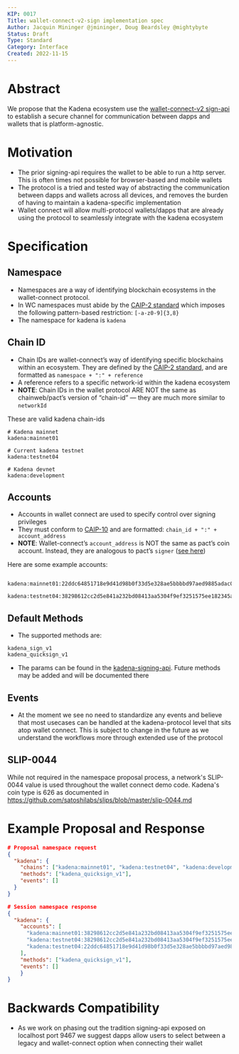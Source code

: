 ```yaml
---
KIP: 0017
Title: wallet-connect-v2-sign implementation spec
Author: Jacquin Mininger @jmininger, Doug Beardsley @mightybyte
Status: Draft
Type: Standard
Category: Interface
Created: 2022-11-15
---
```


# Abstract

We propose that the Kadena ecosystem use the [wallet-connect-v2 sign-api](https://docs.walletconnect.com/2.0/introduction/sign) to establish a secure channel for communication between dapps and wallets that is platform-agnostic.

# Motivation

- The prior signing-api requires the wallet to be able to run a http server. This is often times not possible for browser-based and mobile wallets
- The protocol is a tried and tested way of abstracting the communication between dapps and wallets across all devices, and removes the burden of having to maintain a kadena-specific implementation
- Wallet connect will allow multi-protocol wallets/dapps that are already using the protocol to seamlessly integrate with the kadena ecosystem

# Specification

## Namespace

- Namespaces are a way of identifying blockchain ecosystems in the wallet-connect protocol.
- In WC namespaces must abide by the [CAIP-2 standard](https://github.com/ChainAgnostic/CAIPs/blob/master/CAIPs/caip-2.md) which imposes the following pattern-based restriction: `[-a-z0-9]{3,8}`
- The namespace for kadena is `kadena`

## Chain ID

- Chain IDs are wallet-connect’s way of identifying specific blockchains within an ecosystem. They are defined by the [CAIP-2 standard](https://github.com/ChainAgnostic/CAIPs/blob/master/CAIPs/caip-2.md), and are formatted as `namespace + ":" + reference`
- A reference refers to a specific network-id within the kadena ecosystem
- **NOTE**: Chain IDs in the wallet protocol ARE NOT the same as chainweb/pact’s version of “chain-id” — they are much more similar to `networkId`

These are valid kadena chain-ids

```
# Kadena mainnet
kadena:mainnet01

# Current kadena testnet
kadena:testnet04

# Kadena devnet
kadena:development
```

## Accounts

- Accounts in wallet connect are used to specify control over signing privileges
- They must conform to [CAIP-10](https://github.com/ChainAgnostic/CAIPs/blob/master/CAIPs/caip-10.md) and are formatted: `chain_id + ":" + account_address`
- **NOTE**: Wallet-connect’s `account_address` is NOT the same as pact’s coin account. Instead, they are analogous to pact’s `signer` ([see here](https://api.chainweb.com/openapi/pact.html#tag/model-payload))

Here are some example accounts:

```

kadena:mainnet01:22ddc64851718e9d41d98b0f33d5e328ae5bbbbd97aed9885adac0f2d070ff9c

kadena:testnet04:38298612cc2d5e841a232bd08413aa5304f9ef3251575ee182345abc3807dd89
```

## Default Methods

- The supported methods are:

```
kadena_sign_v1
kadena_quicksign_v1
```

- The params can be found in the [kadena-signing-api](https://kadena-io.github.io/signing-api/). Future methods may be added and will be documented there

## Events

- At the moment we see no need to standardize any events and believe that most usecases can be handled at the kadena-protocol level that sits atop wallet connect. This is subject to change in the future as we understand the workflows more through extended use of the protocol

## SLIP-0044
While not required in the namespace proposal process, a network's SLIP-0044 value is used throughout the wallet connect demo code.
Kadena's coin type is 626 as documented in https://github.com/satoshilabs/slips/blob/master/slip-0044.md

# Example Proposal and Response

```json
# Proposal namespace request
{
  "kadena": {
    "chains": ["kadena:mainnet01", "kadena:testnet04", "kadena:development"],
    "methods": ["kadena_quicksign_v1"],
    "events": []
  }
}
```

```json
# Session namespace response
{
  "kadena": {
    "accounts": [
      "kadena:mainnet01:38298612cc2d5e841a232bd08413aa5304f9ef3251575ee182345abc3807dd89",
      "kadena:testnet04:38298612cc2d5e841a232bd08413aa5304f9ef3251575ee182345abc3807dd89",
      "kadena:testnet04:22ddc64851718e9d41d98b0f33d5e328ae5bbbbd97aed9885adac0f2d070ff9c"
    ],
    "methods": ["kadena_quicksign_v1"],
    "events": []
    }
}
```

# ****Backwards Compatibility****

- As we work on phasing out the tradition signing-api exposed on localhost port 9467 we suggest dapps allow users to select between a legacy and wallet-connect option when connecting their wallet
